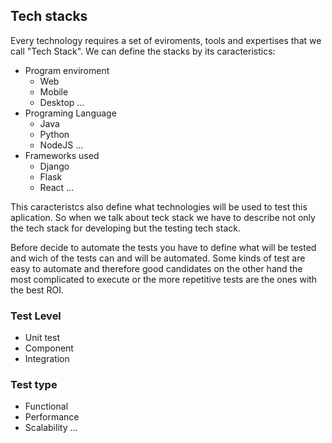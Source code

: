 ## Tech stacks

Every technology requires a set of eviroments, tools and expertises that we call "Tech Stack". We can define the stacks by its caracteristics:

- Program enviroment
  - Web
  - Mobile
  - Desktop
    ...
- Programing Language
  - Java
  - Python
  - NodeJS
    ...
- Frameworks used
  - Django
  - Flask
  - React
    ...

This caracteristcs also define what technologies will be used to test this aplication. So when we talk about teck stack we have to describe not only the tech stack for developing but the testing tech stack.

Before decide to automate the tests you have to define what will be tested and wich of the tests can and will be automated. Some kinds of test are easy to automate and therefore good candidates on the other hand the most complicated to execute or the more repetitive tests are the ones with the best ROI.

### Test Level

- Unit test
- Component
- Integration

### Test type

- Functional
- Performance
- Scalability
  ...
